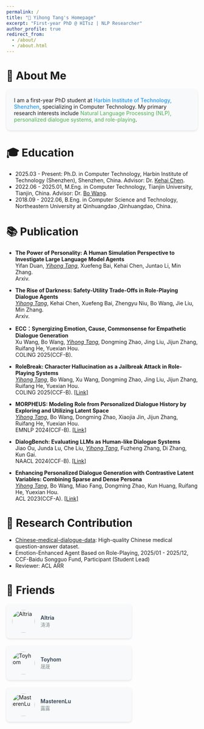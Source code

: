 ```yaml
---
permalink: /
title: "🌱 Yihong Tang's Homepage"
excerpt: "First-year PhD @ HITsz | NLP Researcher"
author_profile: true
redirect_from: 
  - /about/
  - /about.html
---
```


# 🌟 About Me 
<div style="background: #f8f9fa; padding: 20px; border-radius: 10px; box-shadow: 0 2px 5px rgba(0,0,0,0.1);">
I am a first-year PhD student at <span style="color: #2196F3; font-weight: 500;">Harbin Institute of Technology, Shenzhen</span>, specializing in Computer Technology. My primary research interests include <span style="color: #4CAF50;">Natural Language Processing (NLP), personalized dialogue systems, and role-playing</span>.
</div>


# 🎓 Education
- 2025.03 - Present: Ph.D. in Computer Technology, Harbin Institute of Technology (Shenzhen), Shenzhen, China. Advisor: Dr. [Kehai Chen](https://faculty.hitsz.edu.cn/chenkehai).
- 2022.06 - 2025.01, M.Eng. in Computer Technology, Tianjin University, Tianjin, China. Advisor: Dr. [Bo Wang](https://cic.tju.edu.cn/faculty/wangbo/index.htm).
- 2018.09 - 2022.06, B.Eng. in Computer Science and Technology, Northeastern University at Qinhuangdao ,Qinhuangdao, China.


# 📚 Publication

- **The Power of Personality: A Human Simulation Perspective to Investigate Large Language Model Agents**  
Yifan Duan, *<ins>Yihong Tang</ins>*, Xuefeng Bai, Kehai Chen, Juntao Li, Min Zhang.  
Arxiv.

- **The Rise of Darkness: Safety-Utility Trade-Offs in Role-Playing Dialogue Agents**  
*<ins>Yihong Tang</ins>*, Kehai Chen, Xuefeng Bai, Zhengyu Niu, Bo Wang, Jie Liu, Min Zhang.  
Arxiv.

- **ECC：Synergizing Emotion, Cause, Commonsense for Empathetic Dialogue Generation**  
  Xu Wang, Bo Wang, *<ins>Yihong Tang</ins>*, Dongming Zhao, Jing Liu, Jijun Zhang, Ruifang He, Yuexian Hou.  
  COLING 2025(CCF-B). 

- **RoleBreak: Character Hallucination as a Jailbreak Attack in Role-Playing Systems**  
  *<ins>Yihong Tang</ins>*, Bo Wang, Xu Wang, Dongming Zhao, Jing Liu, Jijun Zhang, Ruifang He, Yuexian Hou.  
  COLING 2025(CCF-B). [[Link]](https://arxiv.org/pdf/2409.16727v1.pdf)

- **MORPHEUS: Modeling Role from Personalized Dialogue History by Exploring and Utilizing Latent Space**  
  *<ins>Yihong Tang</ins>*, Bo Wang, Dongming Zhao, Xiaojia Jin, Jijun Zhang, Ruifang He, Yuexian Hou.  
  EMNLP 2024(CCF-B). [[Link]](https://aclanthology.org/2024.emnlp-main.437)

- **DialogBench: Evaluating LLMs as Human-like Dialogue Systems**  
  Jiao Ou, Junda Lu, Che Liu, *<ins>Yihong Tang</ins>*, Fuzheng Zhang, Di Zhang, Kun Gai.  
  NAACL 2024(CCF-B). [[Link]](https://aclanthology.org/2024.naacl-long.341)

- **Enhancing Personalized Dialogue Generation with Contrastive Latent Variables: Combining Sparse and Dense Persona**  
  *<ins>Yihong Tang</ins>*, Bo Wang, Miao Fang, Dongming Zhao, Kun Huang, Ruifang He, Yuexian Hou.  
  ACL 2023(CCF-A). [[Link]](https://aclanthology.org/2023.acl-long.299)

# 🔬 Research Contribution
- [Chinese-medical-dialogue-data](https://github.com/Toyhom/Chinese-medical-dialogue-data): High-quality Chinese medical question-answer dataset.
- Emotion-Enhanced Agent Based on Role-Playing, 2025/01 - 2025/12, CCF-Baidu Songguo Fund, Participant (Student Lead) 
- Reviewer: ACL ARR


<!-- # 🌈 Life Beyond Research
# 🎨 Creative Corner
- **📸 Photography**: Urban landscapes | AI-generated art
- **🎮 Game Design**: Developed 2 text-based RPG games
- **📖 Technical Writing**: Regular contributor to [AI Weekly Digest](https://example.com) -->


# 🤝 Friends 

<div style="display: flex; flex-wrap: wrap; gap: 20px; margin-top: 20px;">
  <div style="flex: 0 0 300px; background: #f8f9fa; padding: 15px; border-radius: 8px; box-shadow: 0 2px 5px rgba(0,0,0,0.1);">
    <a href="https://altria1122.github.io/" target="_blank" style="text-decoration: none; color: inherit;">
      <div style="display: flex; align-items: center; gap: 15px;">
        <img src="https://altria1122.github.io/img/Altria.png" alt="Altria" style="width: 60px; height: 60px; border-radius: 50%; object-fit: cover;">
        <div>
          <div style="font-weight: 600; color: #2c3e50;">Altria</div>
          <div style="font-size: 0.9em; color: #7f8c8d;">涛涛</div>
        </div>
      </div>
    </a>
  </div>

  <div style="flex: 0 0 300px; background: #f8f9fa; padding: 15px; border-radius: 8px; box-shadow: 0 2px 5px rgba(0,0,0,0.1);">
    <a href="https://toyhom.github.io/" target="_blank" style="text-decoration: none; color: inherit;">
      <div style="display: flex; align-items: center; gap: 15px;">
        <img src="/img/tyh.png" alt="Toyhom" style="width: 60px; height: 60px; border-radius: 50%; object-fit: cover;">
        <div>
          <div style="font-weight: 600; color: #2c3e50;">Toyhom</div>
          <div style="font-size: 0.9em; color: #7f8c8d;">晟晟</div>
        </div>
      </div>
    </a>
  </div>

  <div style="flex: 0 0 300px; background: #f8f9fa; padding: 15px; border-radius: 8px; box-shadow: 0 2px 5px rgba(0,0,0,0.1);">
    <a href="https://blog.masteren.top/" target="_blank" style="text-decoration: none; color: inherit;">
      <div style="display: flex; align-items: center; gap: 15px;">
        <img src="/img/lu.jpg" alt="MasterenLu" style="width: 60px; height: 60px; border-radius: 50%; object-fit: cover;">
        <div>
          <div style="font-weight: 600; color: #2c3e50;">MasterenLu</div>
          <div style="font-size: 0.9em; color: #7f8c8d;">露露</div>
        </div>
      </div>
    </a>
  </div>
</div>
